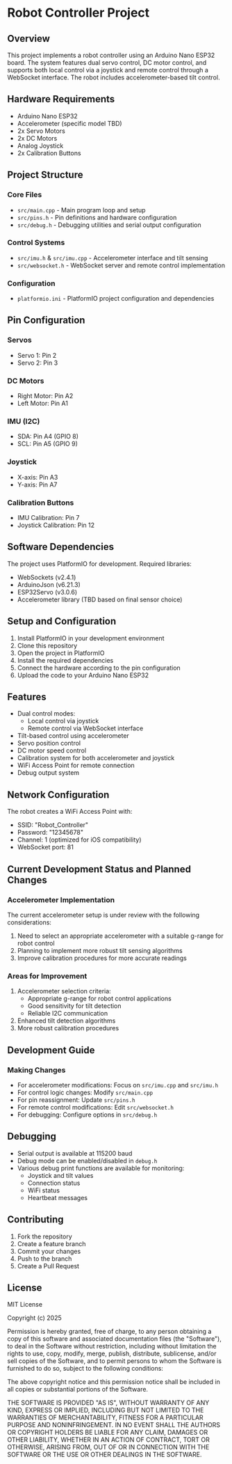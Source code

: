 # Robot Controller Project

## Overview
This project implements a robot controller using an Arduino Nano ESP32 board. The system features dual servo control, DC motor control, and supports both local control via a joystick and remote control through a WebSocket interface. The robot includes accelerometer-based tilt control.

## Hardware Requirements
- Arduino Nano ESP32
- Accelerometer (specific model TBD)
- 2x Servo Motors
- 2x DC Motors
- Analog Joystick
- 2x Calibration Buttons

## Project Structure
### Core Files
- `src/main.cpp` - Main program loop and setup
- `src/pins.h` - Pin definitions and hardware configuration
- `src/debug.h` - Debugging utilities and serial output configuration

### Control Systems
- `src/imu.h` & `src/imu.cpp` - Accelerometer interface and tilt sensing
- `src/websocket.h` - WebSocket server and remote control implementation

### Configuration
- `platformio.ini` - PlatformIO project configuration and dependencies

## Pin Configuration
### Servos
- Servo 1: Pin 2
- Servo 2: Pin 3

### DC Motors
- Right Motor: Pin A2
- Left Motor: Pin A1

### IMU (I2C)
- SDA: Pin A4 (GPIO 8)
- SCL: Pin A5 (GPIO 9)

### Joystick
- X-axis: Pin A3
- Y-axis: Pin A7

### Calibration Buttons
- IMU Calibration: Pin 7
- Joystick Calibration: Pin 12

## Software Dependencies
The project uses PlatformIO for development. Required libraries:
- WebSockets (v2.4.1)
- ArduinoJson (v6.21.3)
- ESP32Servo (v3.0.6)
- Accelerometer library (TBD based on final sensor choice)

## Setup and Configuration
1. Install PlatformIO in your development environment
2. Clone this repository
3. Open the project in PlatformIO
4. Install the required dependencies
5. Connect the hardware according to the pin configuration
6. Upload the code to your Arduino Nano ESP32

## Features
- Dual control modes:
  - Local control via joystick
  - Remote control via WebSocket interface
- Tilt-based control using accelerometer
- Servo position control
- DC motor speed control
- Calibration system for both accelerometer and joystick
- WiFi Access Point for remote connection
- Debug output system

## Network Configuration
The robot creates a WiFi Access Point with:
- SSID: "Robot_Controller"
- Password: "12345678"
- Channel: 1 (optimized for iOS compatibility)
- WebSocket port: 81

## Current Development Status and Planned Changes

### Accelerometer Implementation
The current accelerometer setup is under review with the following considerations:
1. Need to select an appropriate accelerometer with a suitable g-range for robot control
2. Planning to implement more robust tilt sensing algorithms
3. Improve calibration procedures for more accurate readings

### Areas for Improvement
1. Accelerometer selection criteria:
   - Appropriate g-range for robot control applications
   - Good sensitivity for tilt detection
   - Reliable I2C communication
2. Enhanced tilt detection algorithms
3. More robust calibration procedures

## Development Guide
### Making Changes
- For accelerometer modifications: Focus on `src/imu.cpp` and `src/imu.h`
- For control logic changes: Modify `src/main.cpp`
- For pin reassignment: Update `src/pins.h`
- For remote control modifications: Edit `src/websocket.h`
- For debugging: Configure options in `src/debug.h`

## Debugging
- Serial output is available at 115200 baud
- Debug mode can be enabled/disabled in `debug.h`
- Various debug print functions are available for monitoring:
  - Joystick and tilt values
  - Connection status
  - WiFi status
  - Heartbeat messages

## Contributing
1. Fork the repository
2. Create a feature branch
3. Commit your changes
4. Push to the branch
5. Create a Pull Request

## License
MIT License

Copyright (c) 2025

Permission is hereby granted, free of charge, to any person obtaining a copy
of this software and associated documentation files (the "Software"), to deal
in the Software without restriction, including without limitation the rights
to use, copy, modify, merge, publish, distribute, sublicense, and/or sell
copies of the Software, and to permit persons to whom the Software is
furnished to do so, subject to the following conditions:

The above copyright notice and this permission notice shall be included in all
copies or substantial portions of the Software.

THE SOFTWARE IS PROVIDED "AS IS", WITHOUT WARRANTY OF ANY KIND, EXPRESS OR
IMPLIED, INCLUDING BUT NOT LIMITED TO THE WARRANTIES OF MERCHANTABILITY,
FITNESS FOR A PARTICULAR PURPOSE AND NONINFRINGEMENT. IN NO EVENT SHALL THE
AUTHORS OR COPYRIGHT HOLDERS BE LIABLE FOR ANY CLAIM, DAMAGES OR OTHER
LIABILITY, WHETHER IN AN ACTION OF CONTRACT, TORT OR OTHERWISE, ARISING FROM,
OUT OF OR IN CONNECTION WITH THE SOFTWARE OR THE USE OR OTHER DEALINGS IN THE
SOFTWARE. 